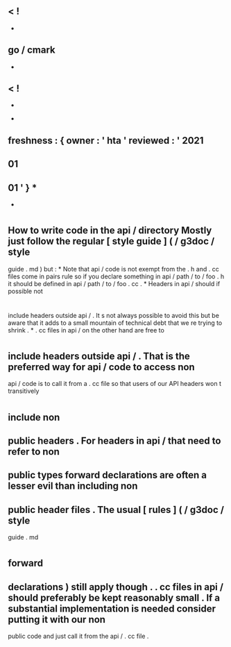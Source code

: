 <
!
-
-
go
/
cmark
-
-
>
<
!
-
-
*
freshness
:
{
owner
:
'
hta
'
reviewed
:
'
2021
-
01
-
01
'
}
*
-
-
>
#
How
to
write
code
in
the
api
/
directory
Mostly
just
follow
the
regular
[
style
guide
]
(
/
g3doc
/
style
-
guide
.
md
)
but
:
*
Note
that
api
/
code
is
not
exempt
from
the
.
h
and
.
cc
files
come
in
pairs
rule
so
if
you
declare
something
in
api
/
path
/
to
/
foo
.
h
it
should
be
defined
in
api
/
path
/
to
/
foo
.
cc
.
*
Headers
in
api
/
should
if
possible
not
#
include
headers
outside
api
/
.
It
s
not
always
possible
to
avoid
this
but
be
aware
that
it
adds
to
a
small
mountain
of
technical
debt
that
we
re
trying
to
shrink
.
*
.
cc
files
in
api
/
on
the
other
hand
are
free
to
#
include
headers
outside
api
/
.
That
is
the
preferred
way
for
api
/
code
to
access
non
-
api
/
code
is
to
call
it
from
a
.
cc
file
so
that
users
of
our
API
headers
won
t
transitively
#
include
non
-
public
headers
.
For
headers
in
api
/
that
need
to
refer
to
non
-
public
types
forward
declarations
are
often
a
lesser
evil
than
including
non
-
public
header
files
.
The
usual
[
rules
]
(
/
g3doc
/
style
-
guide
.
md
#
forward
-
declarations
)
still
apply
though
.
.
cc
files
in
api
/
should
preferably
be
kept
reasonably
small
.
If
a
substantial
implementation
is
needed
consider
putting
it
with
our
non
-
public
code
and
just
call
it
from
the
api
/
.
cc
file
.
